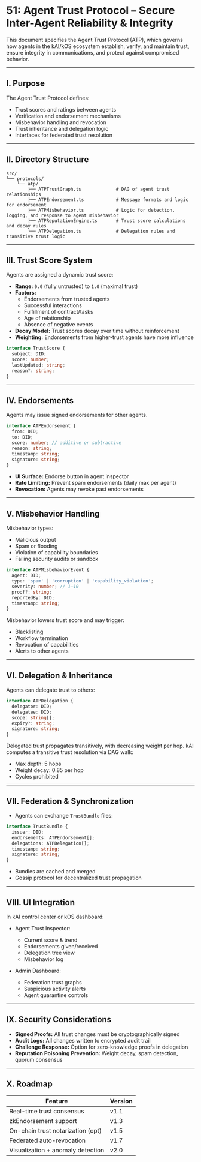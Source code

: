 # 51: Agent Trust Protocol – Secure Inter-Agent Reliability & Integrity

This document specifies the Agent Trust Protocol (ATP), which governs how agents in the kAI/kOS ecosystem establish, verify, and maintain trust, ensure integrity in communications, and protect against compromised behavior.

---

## I. Purpose

The Agent Trust Protocol defines:

- Trust scores and ratings between agents
- Verification and endorsement mechanisms
- Misbehavior handling and revocation
- Trust inheritance and delegation logic
- Interfaces for federated trust resolution

---

## II. Directory Structure

```text
src/
└── protocols/
    └── atp/
        ├── ATPTrustGraph.ts             # DAG of agent trust relationships
        ├── ATPEndorsement.ts            # Message formats and logic for endorsement
        ├── ATPMisbehavior.ts            # Logic for detection, logging, and response to agent misbehavior
        ├── ATPReputationEngine.ts       # Trust score calculations and decay rules
        └── ATPDelegation.ts             # Delegation rules and transitive trust logic
```

---

## III. Trust Score System

Agents are assigned a dynamic trust score:

- **Range:** `0.0` (fully untrusted) to `1.0` (maximal trust)
- **Factors:**
  - Endorsements from trusted agents
  - Successful interactions
  - Fulfillment of contract/tasks
  - Age of relationship
  - Absence of negative events
- **Decay Model:** Trust scores decay over time without reinforcement
- **Weighting:** Endorsements from higher-trust agents have more influence

```ts
interface TrustScore {
  subject: DID;
  score: number;
  lastUpdated: string;
  reason?: string;
}
```

---

## IV. Endorsements

Agents may issue signed endorsements for other agents.

```ts
interface ATPEndorsement {
  from: DID;
  to: DID;
  score: number; // additive or subtractive
  reason: string;
  timestamp: string;
  signature: string;
}
```

- **UI Surface:** Endorse button in agent inspector
- **Rate Limiting:** Prevent spam endorsements (daily max per agent)
- **Revocation:** Agents may revoke past endorsements

---

## V. Misbehavior Handling

Misbehavior types:

- Malicious output
- Spam or flooding
- Violation of capability boundaries
- Failing security audits or sandbox

```ts
interface ATPMisbehaviorEvent {
  agent: DID;
  type: 'spam' | 'corruption' | 'capability_violation';
  severity: number; // 1–10
  proof?: string;
  reportedBy: DID;
  timestamp: string;
}
```

Misbehavior lowers trust score and may trigger:

- Blacklisting
- Workflow termination
- Revocation of capabilities
- Alerts to other agents

---

## VI. Delegation & Inheritance

Agents can delegate trust to others:

```ts
interface ATPDelegation {
  delegator: DID;
  delegatee: DID;
  scope: string[];
  expiry?: string;
  signature: string;
}
```

Delegated trust propagates transitively, with decreasing weight per hop. kAI computes a transitive trust resolution via DAG walk:

- Max depth: 5 hops
- Weight decay: 0.85 per hop
- Cycles prohibited

---

## VII. Federation & Synchronization

- Agents can exchange `TrustBundle` files:

```ts
interface TrustBundle {
  issuer: DID;
  endorsements: ATPEndorsement[];
  delegations: ATPDelegation[];
  timestamp: string;
  signature: string;
}
```

- Bundles are cached and merged
- Gossip protocol for decentralized trust propagation

---

## VIII. UI Integration

In kAI control center or kOS dashboard:

- Agent Trust Inspector:

  - Current score & trend
  - Endorsements given/received
  - Delegation tree view
  - Misbehavior log

- Admin Dashboard:

  - Federation trust graphs
  - Suspicious activity alerts
  - Agent quarantine controls

---

## IX. Security Considerations

- **Signed Proofs:** All trust changes must be cryptographically signed
- **Audit Logs:** All changes written to encrypted audit trail
- **Challenge Response:** Option for zero-knowledge proofs in delegation
- **Reputation Poisoning Prevention:** Weight decay, spam detection, quorum consensus

---

## X. Roadmap

| Feature                           | Version |
| --------------------------------- | ------- |
| Real-time trust consensus         | v1.1    |
| zkEndorsement support             | v1.3    |
| On-chain trust notarization (opt) | v1.5    |
| Federated auto-revocation         | v1.7    |
| Visualization + anomaly detection | v2.0    |

